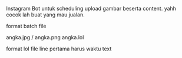 Instagram Bot untuk scheduling upload gambar beserta content.
yahh cocok lah buat yang mau jualan.

format batch file

angka.jpg / angka.png 
angka.lol

format lol file
line pertama harus waktu
text